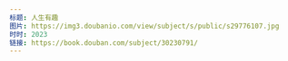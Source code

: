 ```yaml
---
标题: 人生有趣
图片: https://img3.doubanio.com/view/subject/s/public/s29776107.jpg
时时: 2023
链接: https://book.douban.com/subject/30230791/
---
```

